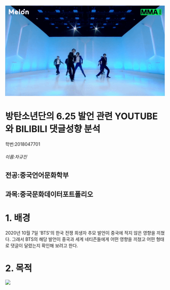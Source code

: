 
![](BTS.gif)

# 방탄소년단의 6.25 발언 관련 YOUTUBE와 BILIBILI 댓글성향 분석
학번:2018047701
###### 이름:차규진
## 전공:중국언어문화학부
## 과목:중국문화데이터포트폴리오

# 1. 배경

2020년 10월 7일 'BTS'의 한국 전쟁 희생자 추모 발언이 중국에 적지 않은 영향을 끼쳤다. 그래서 BTS의 해당 발언이 중국과 세계 네티즌들에게 어떤 영향을 끼쳤고 어떤 형태로 댓글이 달렸는지 확인해 보려고 한다.


# 2. 목적



<img src="https://user-images.githubusercontent.com/74246381/100052058-7cc5ad80-2e60-11eb-917d-0b43c0e5cc0d.jpeg" width="30%"></img>
